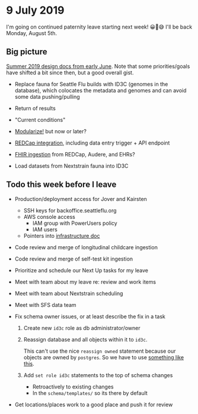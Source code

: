 # 9 July 2019

I'm going on continued paternity leave starting next week!  😀😬😅  I'll be
back Monday, August 5th.

## Big picture

[Summer 2019 design docs from early June](https://github.com/seattleflu/id3c/blob/master/dev/doc/design-2019-summer/01-overview.md).
Note that some priorities/goals have shifted a bit since then, but a good overall gist.

  - Replace fauna for Seattle Flu builds with ID3C (genomes in the database),
    which colocates the metadata and genomes and can avoid some data
    pushing/pulling
  - Return of results
  - "Current conditions"
  - [Modularize!](https://trello.com/c/BI2vAnOf/148-split-id3c-into-core-extension-architecture) but now or later?
  - [REDCap integration](https://github.com/seattleflu/id3c/blob/master/dev/doc/design-2019-summer/06-redcap.md), including data entry trigger + API endpoint
  - [FHIR ingestion](https://github.com/seattleflu/id3c/blob/master/dev/doc/design-2019-summer/04-fhir.md) from REDCap, Audere, and EHRs?

  - Load datasets from Nextstrain fauna into ID3C

## Todo this week before I leave

  - Production/deployment access for Jover and Kairsten
    - SSH keys for backoffice.seattleflu.org
    - AWS console access
      - IAM group with PowerUsers policy
      - IAM users
    - Pointers into [infrastructure doc](https://github.com/seattleflu/documentation/blob/master/infrastructure.md)

  - Code review and merge of longitudinal childcare ingestion
  - Code review and merge of self-test kit ingestion

  - Prioritize and schedule our Next Up tasks for my leave
  - Meet with team about my leave re: review and work items

  - Meet with team about Nextstrain scheduling
  - Meet with SFS data team

  - Fix schema owner issues, or at least describe the fix in a task

    1. Create new `id3c` role as db administrator/owner
    2. Reassign database and all objects within it to `id3c`.

       This can't use the nice `reassign owned` statement because our objects
       are owned by `postgres`.  So we have to use [something like
       this](https://github.com/MullinsLab/viroverse/blob/ee949dc2d36f7438f317747d0d668b7d902f3564/sql/sqitch-initial-setup.sql).

    3. Add `set role id3c` statements to the top of schema changes
       - Retroactively to existing changes
       - In the `schema/templates/` so its there by default

  - Get locations/places work to a good place and push it for review
